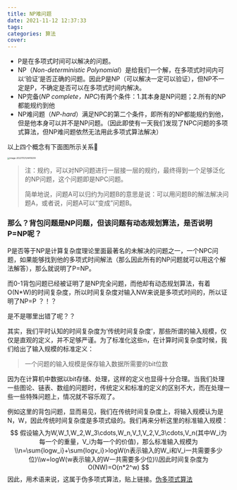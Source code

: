 ```yaml
---
title: NP难问题
date: 2021-11-12 12:37:33
tags:
categories: 算法
cover:
---
```


- P是在多项式时间可以解决的问题。
- NP（*Non-deterministic Polynomial*）是给我们一个解，在多项式时间内可以‘验证’是否正确的问题。因此P是NP（可以解决一定可以验证），但NP不一定是P，不确定是否可以在多项式时间内解决。
- NP完备(*NP complete，NPC*)有两个条件：1.其本身是NP问题；2.所有的NP都能规约到他
- NP难问题（*NP-hard*）满足NPC的第二个条件，即所有的NP都能规约到他，但是他本身可以并不是NP问题。（因此即使有一天我们发现了NPC问题的多项式算法，但NP难问题依然无法用此多项式算法解决）



以上四个概念有下面图所示关系:saxophone:

<img src="https://saladday-figure-bed.oss-cn-chengdu.aliyuncs.com/img/image-20221112124419209.png" alt="image-20221112124419209" style="zoom:33%;" />

> 注：规约，可以对NP问题进行一层接一层的规约，最终得到一个足够泛化的NP问题，这个问题即是NPC问题。
>
> ​	简单地说，问题A可以归约为问题B的意思是说：可以用问题B的解法解决问题A，或者说，问题A可以“变成”问题B。

### 那么？背包问题是NP问题，但该问题有动态规划算法，是否说明P=NP呢？

P是否等于NP是计算复杂度理论里面最著名的未解决的问题之一，一个NPC问题，如果能够找到他的多项式时间解法（那么因此所有的NP问题就可以用这个解法解答），那么就说明了P=NP。

而0-1背包问题已经被证明了是NP完全问题，而他却有动态规划算法，有着O(N*W)的时间复杂度，所以时间复杂度对输入NW来说是多项式时间的，所以证明了NP=P ？！？

是不是哪里出错了呢？？

其实，我们平时认知的时间复杂度为‘传统时间复杂度’，那些所谓的输入规模，仅仅是直观的定义，并不足够严谨。为了标准化这些n，在计算时间复杂度时候，我们给出了输入规模的标准定义：

> 一个问题的输入规模是保存输入数据所需要的bit位数

因为在计算机中数据以bit存储、处理，这样的定义也显得十分合理。当我们处理一些图论、链表、数组的问题时，传统定义和标准的定义的区别不大，而在处理一些一些特殊问题上，情况就不容乐观了。

例如这里的背包问题，显而易见，我们在传统时间复杂度上，将输入规模认为是N，W，因此传统时间复杂度是多项式级的。我们再来分析这里的标准输入规模：
$$
假设输入为W,W_1,W_2,W_3\cdots,W_n,V_1,V_2,V_3\cdots,V_n(其中W_i为每一个的重量，V_i为每一个的价值)，那么标准输入规模为\\n=\sum{logw_i}+\sum{logv_i}>logW(n表示输入的W_i和V_i一共需要多少位)\\w=logW(w表示输入的W一共需要多少位)\\因此时间复杂度为O(NW)=O(n*2^w)
$$
因此，用术语来说，这属于伪多项式算法，贴上链接。[伪多项式算法](https://www.zhihu.com/question/20013122/answer/44460397)

